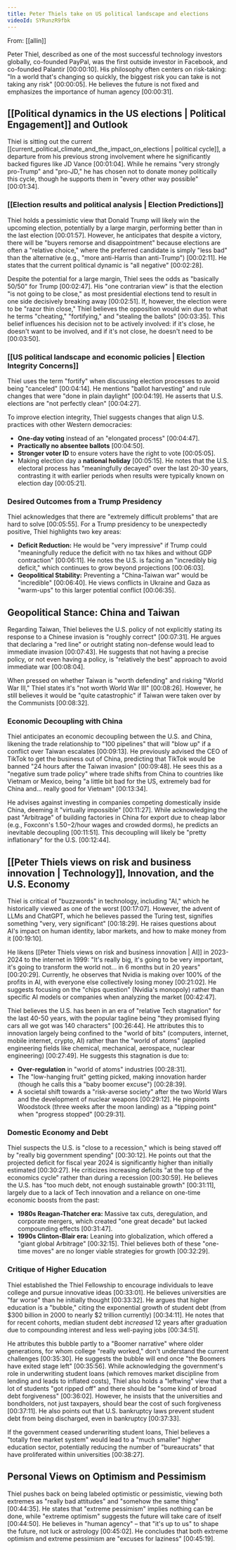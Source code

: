 ```yaml
---
title: Peter Thiels take on US political landscape and elections
videoId: SYRunzR9fbk
---
```


From: [[allin]] <br/> 

Peter Thiel, described as one of the most successful technology investors globally, co-founded PayPal, was the first outside investor in Facebook, and co-founded Palantir [00:00:10]. His philosophy often centers on risk-taking: "In a world that's changing so quickly, the biggest risk you can take is not taking any risk" [00:00:05]. He believes the future is not fixed and emphasizes the importance of human agency [00:00:31].

## [[Political dynamics in the US elections | Political Engagement]] and Outlook

Thiel is sitting out the current [[current_political_climate_and_the_impact_on_elections | political cycle]], a departure from his previous strong involvement where he significantly backed figures like JD Vance [00:01:04]. While he remains "very strongly pro-Trump" and "pro-JD," he has chosen not to donate money politically this cycle, though he supports them in "every other way possible" [00:01:34].

### [[Election results and political analysis | Election Predictions]]

Thiel holds a pessimistic view that Donald Trump will likely win the upcoming election, potentially by a large margin, performing better than in the last election [00:01:57]. However, he anticipates that despite a victory, there will be "buyers remorse and disappointment" because elections are often a "relative choice," where the preferred candidate is simply "less bad" than the alternative (e.g., "more anti-Harris than anti-Trump") [00:02:11]. He states that the current political dynamic is "all negative" [00:02:28].

Despite the potential for a large margin, Thiel sees the odds as "basically 50/50" for Trump [00:02:47]. His "one contrarian view" is that the election "is not going to be close," as most presidential elections tend to result in one side decisively breaking away [00:02:51]. If, however, the election were to be "razor thin close," Thiel believes the opposition would win due to what he terms "cheating," "fortifying," and "stealing the ballots" [00:03:35]. This belief influences his decision not to be actively involved: if it's close, he doesn't want to be involved, and if it's not close, he doesn't need to be [00:03:50].

### [[US political landscape and economic policies | Election Integrity Concerns]]

Thiel uses the term "fortify" when discussing election processes to avoid being "canceled" [00:04:14]. He mentions "ballot harvesting" and rule changes that were "done in plain daylight" [00:04:19]. He asserts that U.S. elections are "not perfectly clean" [00:04:27].

To improve election integrity, Thiel suggests changes that align U.S. practices with other Western democracies:
*   **One-day voting** instead of an "elongated process" [00:04:47].
*   **Practically no absentee ballots** [00:04:50].
*   **Stronger voter ID** to ensure voters have the right to vote [00:05:05].
*   Making election day a **national holiday** [00:05:15].
He notes that the U.S. electoral process has "meaningfully decayed" over the last 20-30 years, contrasting it with earlier periods when results were typically known on election day [00:05:21].

### Desired Outcomes from a Trump Presidency

Thiel acknowledges that there are "extremely difficult problems" that are hard to solve [00:05:55]. For a Trump presidency to be unexpectedly positive, Thiel highlights two key areas:
*   **Deficit Reduction:** He would be "very impressive" if Trump could "meaningfully reduce the deficit with no tax hikes and without GDP contraction" [00:06:11]. He notes the U.S. is facing an "incredibly big deficit," which continues to grow beyond projections [00:06:03].
*   **Geopolitical Stability:** Preventing a "China-Taiwan war" would be "incredible" [00:06:40]. He views conflicts in Ukraine and Gaza as "warm-ups" to this larger potential conflict [00:06:35].

## Geopolitical Stance: China and Taiwan

Regarding Taiwan, Thiel believes the U.S. policy of not explicitly stating its response to a Chinese invasion is "roughly correct" [00:07:31]. He argues that declaring a "red line" or outright stating non-defense would lead to immediate invasion [00:07:43]. He suggests that not having a precise policy, or not even having a policy, is "relatively the best" approach to avoid immediate war [00:08:04].

When pressed on whether Taiwan is "worth defending" and risking "World War III," Thiel states it's "not worth World War III" [00:08:26]. However, he still believes it would be "quite catastrophic" if Taiwan were taken over by the Communists [00:08:32].

### Economic Decoupling with China

Thiel anticipates an economic decoupling between the U.S. and China, likening the trade relationship to "100 pipelines" that will "blow up" if a conflict over Taiwan escalates [00:09:13]. He previously advised the CEO of TikTok to get the business out of China, predicting that TikTok would be banned "24 hours after the Taiwan invasion" [00:09:48]. He sees this as a "negative sum trade policy" where trade shifts from China to countries like Vietnam or Mexico, being "a little bit bad for the US, extremely bad for China and... really good for Vietnam" [00:13:34].

He advises against investing in companies competing domestically inside China, deeming it "virtually impossible" [00:11:27]. While acknowledging the past "Arbitrage" of building factories in China for export due to cheap labor (e.g., Foxconn's $1.50-$2/hour wages and crowded dorms), he predicts an inevitable decoupling [00:11:51]. This decoupling will likely be "pretty inflationary" for the U.S. [00:12:44].

## [[Peter Thiels views on risk and business innovation | Technology]], Innovation, and the U.S. Economy

Thiel is critical of "buzzwords" in technology, including "AI," which he historically viewed as one of the worst [00:17:07]. However, the advent of LLMs and ChatGPT, which he believes passed the Turing test, signifies something "very, very significant" [00:18:29]. He raises questions about AI's impact on human identity, labor markets, and how to make money from it [00:19:10].

He likens [[Peter Thiels views on risk and business innovation | AI]] in 2023-2024 to the internet in 1999: "It's really big, it's going to be very important, it's going to transform the world not... in 6 months but in 20 years" [00:20:29]. Currently, he observes that Nvidia is making over 100% of the profits in AI, with everyone else collectively losing money [00:21:02]. He suggests focusing on the "chips question" (Nvidia's monopoly) rather than specific AI models or companies when analyzing the market [00:42:47].

Thiel believes the U.S. has been in an era of "relative Tech stagnation" for the last 40-50 years, with the popular tagline being "they promised flying cars all we got was 140 characters" [00:26:44]. He attributes this to innovation largely being confined to the "world of bits" (computers, internet, mobile internet, crypto, AI) rather than the "world of atoms" (applied engineering fields like chemical, mechanical, aerospace, nuclear engineering) [00:27:49]. He suggests this stagnation is due to:
*   **Over-regulation** in "world of atoms" industries [00:28:31].
*   The "low-hanging fruit" getting picked, making innovation harder (though he calls this a "baby boomer excuse") [00:28:39].
*   A societal shift towards a "risk-averse society" after the two World Wars and the development of nuclear weapons [00:29:12]. He pinpoints Woodstock (three weeks after the moon landing) as a "tipping point" when "progress stopped" [00:29:31].

### Domestic Economy and Debt

Thiel suspects the U.S. is "close to a recession," which is being staved off by "really big government spending" [00:30:12]. He points out that the projected deficit for fiscal year 2024 is significantly higher than initially estimated [00:30:27]. He criticizes increasing deficits "at the top of the economics cycle" rather than during a recession [00:30:59]. He believes the U.S. has "too much debt, not enough sustainable growth" [00:31:11], largely due to a lack of Tech innovation and a reliance on one-time economic boosts from the past:
*   **1980s Reagan-Thatcher era:** Massive tax cuts, deregulation, and corporate mergers, which created "one great decade" but lacked compounding effects [00:31:47].
*   **1990s Clinton-Blair era:** Leaning into globalization, which offered a "giant global Arbitrage" [00:32:15].
Thiel believes both of these "one-time moves" are no longer viable strategies for growth [00:32:29].

### Critique of Higher Education

Thiel established the Thiel Fellowship to encourage individuals to leave college and pursue innovative ideas [00:33:01]. He believes universities are "far worse" than he initially thought [00:33:32]. He argues that higher education is a "bubble," citing the exponential growth of student debt (from $300 billion in 2000 to nearly $2 trillion currently) [00:34:11]. He notes that for recent cohorts, median student debt *increased* 12 years after graduation due to compounding interest and less well-paying jobs [00:34:51].

He attributes this bubble partly to a "Boomer narrative" where older generations, for whom college "really worked," don't understand the current challenges [00:35:30]. He suggests the bubble will end once "the Boomers have exited stage left" [00:35:56]. While acknowledging the government's role in underwriting student loans (which removes market discipline from lending and leads to inflated costs), Thiel also holds a "leftwing" view that a lot of students "got ripped off" and there should be "some kind of broad debt forgiveness" [00:36:02]. However, he insists that the universities and bondholders, not just taxpayers, should bear the cost of such forgiveness [00:37:11]. He also points out that U.S. bankruptcy laws prevent student debt from being discharged, even in bankruptcy [00:37:33].

If the government ceased underwriting student loans, Thiel believes a "totally free market system" would lead to a "much smaller" higher education sector, potentially reducing the number of "bureaucrats" that have proliferated within universities [00:38:27].

## Personal Views on Optimism and Pessimism

Thiel pushes back on being labeled optimistic or pessimistic, viewing both extremes as "really bad attitudes" and "somehow the same thing" [00:44:35]. He states that "extreme pessimism" implies nothing can be done, while "extreme optimism" suggests the future will take care of itself [00:44:50]. He believes in "human agency" – that "it's up to us" to shape the future, not luck or astrology [00:45:02]. He concludes that both extreme optimism and extreme pessimism are "excuses for laziness" [00:45:19].